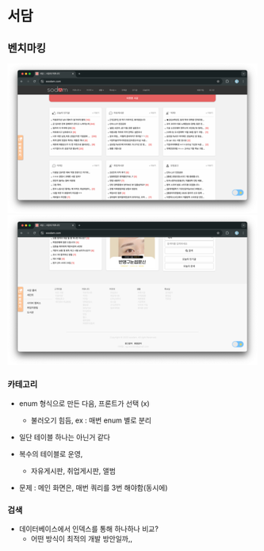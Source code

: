# 서담 
## 벤치마킹 
![img.png](sogang.png)
![img_1.png](sogang2.png)

### 카테고리 
- enum 형식으로 만든 다음, 프론트가 선택 (x)
    * 불러오기 힘듬, ex : 매번 enum 별로 분리

- 일단 테이블 하나는 아닌거 같다
- 복수의 테이블로 운영, 
    * 자유게시판, 취업게시판, 앨범 
- 문제 : 메인 화면은, 매번 쿼리를 3번 해야함(동시에) 

### 검색 
- 데이터베이스에서 인덱스를 통해 하나하나 비교? 
    * 어떤 방식이 최적의 개발 방안일까,,